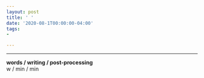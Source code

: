 ```yaml
---
layout: post
title: ' '
date: '2020-08-1T00:00:00-04:00'
tags:
- 

--- 
```




---



<!-- {:target="_blank"} -->

<!-- hyperlink bank -->


<!-- &#042; = asterisk -->
<!-- &#039; = single quote '-->

**words / writing / post-processing**  
w / min / min